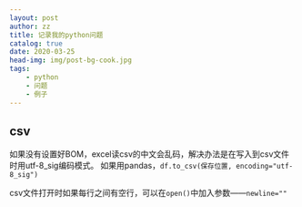 ```yaml
---
layout: post
author: zz
title: 记录我的python问题
catalog: true
date: 2020-03-25
head-img: img/post-bg-cook.jpg
tags:
    - python
    - 问题
    - 例子
---
```


## csv

如果没有设置好BOM，excel读csv的中文会乱码，解决办法是在写入到csv文件时用utf-8_sig编码模式。
如果用pandas，`df.to_csv(保存位置, encoding="utf-8_sig")`

csv文件打开时如果每行之间有空行，可以在`open()`中加入参数——`newline=""`
